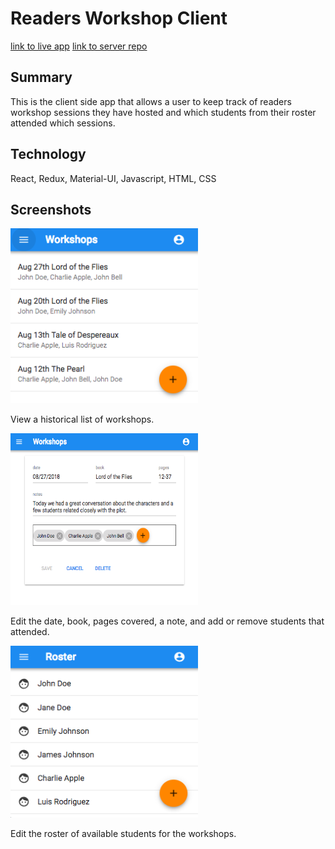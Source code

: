# Readers Workshop Client
[link to live app](https://reading-workshop-client.netlify.com/)
[link to server repo](https://github.com/jasontrip/reading-workshop-server)

## Summary
This is the client side app that allows a user to keep track of readers workshop sessions they have hosted and which students from their roster attended which sessions.

## Technology
React, Redux, Material-UI, Javascript, HTML, CSS

## Screenshots
<img src="./src/images/workshops.png" width="300px" />
<p>View a historical list of workshops.</p>

<img src="./src/images/workshop.png" width="300px" height="275px" />
<p>Edit the date, book, pages covered, a note, and add or remove students that attended.</p>


<img src="./src/images/roster.png" width="300px" height="275px" />
<p>Edit the roster of available students for the workshops.</p>